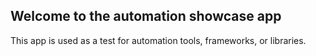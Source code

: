 ## Welcome to the automation showcase app

This app is used as a test for automation tools, frameworks, or libraries.
